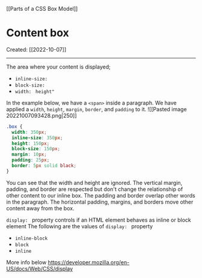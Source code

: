 [[Parts of a CSS Box Model]]

# Content box
Created:  [[2022-10-07]]

---
The area where your content is displayed; 
- `inline-size: `
- `block-size: `
- `width: `      `height" `

In the example below, we have a `<span>` inside a paragraph. 
We have applied a `width`, `height`, `margin`, `border`, and `padding` to it.
![[Pasted image 20221007093428.png|250]]
```CSS
.box {
  width: 350px;
  inline-size: 350px;
  height: 150px;
  block-size: 150px;
  margin: 10px;
  padding: 25px;
  border: 5px solid black;
}
```
You can see that the width and height are ignored. 
The vertical margin, padding, and border are respected but don't change the relationship of other content to our inline box. 
The padding and border overlap other words in the paragraph. 
The horizontal padding, margins, and borders move other content away from the box.


`display: ` property controls if an HTML element behaves as inline or block element
The following are the values of `display: ` property
- `inline-block`
- `block`
- `inline`

More info below
https://developer.mozilla.org/en-US/docs/Web/CSS/display













